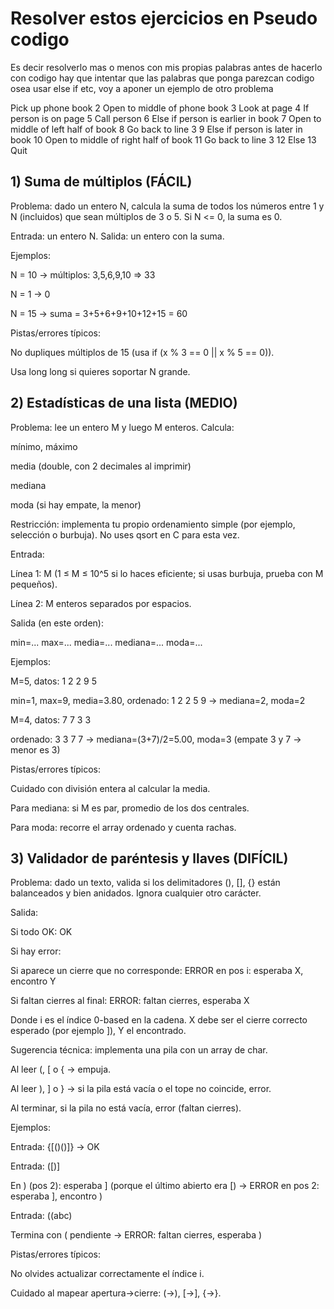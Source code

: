 # Resolver estos ejercicios en Pseudo codigo
Es decir resolverlo mas o menos con mis propias palabras antes de hacerlo con codigo
hay que intentar que las palabras que ponga parezcan codigo 
osea usar else if etc, voy a aponer un ejemplo de otro problema

Pick up phone book
2  Open to middle of phone book
3  Look at page
4  If person is on page
5      Call person
6  Else if person is earlier in book
7      Open to middle of left half of book
8      Go back to line 3
9  Else if person is later in book
10     Open to middle of right half of book
11     Go back to line 3
12 Else
13     Quit

## 1) Suma de múltiplos (FÁCIL)

Problema: dado un entero N, calcula la suma de todos los números entre 1 y N (incluidos) que sean múltiplos de 3 o 5.
Si N <= 0, la suma es 0.

Entrada: un entero N.
Salida: un entero con la suma.

Ejemplos:

N = 10 → múltiplos: 3,5,6,9,10 ⇒ 33

N = 1 → 0

N = 15 → suma = 3+5+6+9+10+12+15 = 60

Pistas/errores típicos:

No dupliques múltiplos de 15 (usa if (x % 3 == 0 || x % 5 == 0)).

Usa long long si quieres soportar N grande.

## 2) Estadísticas de una lista (MEDIO)

Problema: lee un entero M y luego M enteros. Calcula:

mínimo, máximo

media (double, con 2 decimales al imprimir)

mediana

moda (si hay empate, la menor)

Restricción: implementa tu propio ordenamiento simple (por ejemplo, selección o burbuja). No uses qsort en C para esta vez.

Entrada:

Línea 1: M (1 ≤ M ≤ 10^5 si lo haces eficiente; si usas burbuja, prueba con M pequeños).

Línea 2: M enteros separados por espacios.

Salida (en este orden):

min=...
max=...
media=...
mediana=...
moda=...


Ejemplos:

M=5, datos: 1 2 2 9 5

min=1, max=9, media=3.80, ordenado: 1 2 2 5 9 → mediana=2, moda=2

M=4, datos: 7 7 3 3

ordenado: 3 3 7 7 → mediana=(3+7)/2=5.00, moda=3 (empate 3 y 7 → menor es 3)

Pistas/errores típicos:

Cuidado con división entera al calcular la media.

Para mediana: si M es par, promedio de los dos centrales.

Para moda: recorre el array ordenado y cuenta rachas.

## 3) Validador de paréntesis y llaves (DIFÍCIL)

Problema: dado un texto, valida si los delimitadores (), [], {} están balanceados y bien anidados. Ignora cualquier otro carácter.

Salida:

Si todo OK: OK

Si hay error:

Si aparece un cierre que no corresponde:
ERROR en pos i: esperaba X, encontro Y

Si faltan cierres al final:
ERROR: faltan cierres, esperaba X

Donde i es el índice 0-based en la cadena. X debe ser el cierre correcto esperado (por ejemplo ]), Y el encontrado.

Sugerencia técnica: implementa una pila con un array de char.

Al leer (, [ o { → empuja.

Al leer ), ] o } → si la pila está vacía o el tope no coincide, error.

Al terminar, si la pila no está vacía, error (faltan cierres).

Ejemplos:

Entrada: {[()()]} → OK

Entrada: ([)]

En ) (pos 2): esperaba ] (porque el último abierto era [) →
ERROR en pos 2: esperaba ], encontro )

Entrada: ((abc)

Termina con ( pendiente → ERROR: faltan cierres, esperaba )

Pistas/errores típicos:

No olvides actualizar correctamente el índice i.

Cuidado al mapear apertura→cierre: (→), [→], {→}.
